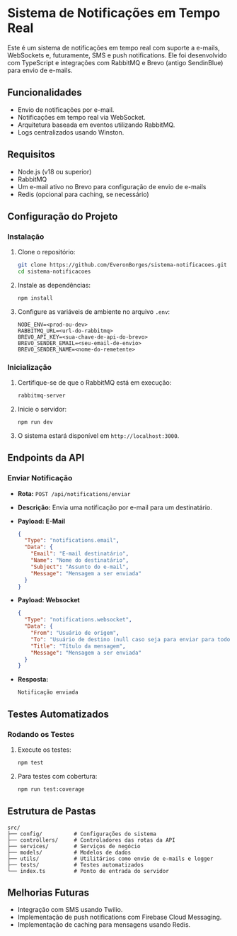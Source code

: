 # Sistema de Notificações em Tempo Real

Este é um sistema de notificações em tempo real com suporte a e-mails, WebSockets e, futuramente, SMS e push notifications. Ele foi desenvolvido com TypeScript e integrações com RabbitMQ e Brevo (antigo SendinBlue) para envio de e-mails.

## Funcionalidades

- Envio de notificações por e-mail.
- Notificações em tempo real via WebSocket.
- Arquitetura baseada em eventos utilizando RabbitMQ.
- Logs centralizados usando Winston.

## Requisitos

- Node.js (v18 ou superior)
- RabbitMQ
- Um e-mail ativo no Brevo para configuração de envio de e-mails
- Redis (opcional para caching, se necessário)

## Configuração do Projeto

### Instalação

1. Clone o repositório:

   ```bash
   git clone https://github.com/EveronBorges/sistema-notificacoes.git
   cd sistema-notificacoes
   ```

2. Instale as dependências:

   ```bash
   npm install
   ```

3. Configure as variáveis de ambiente no arquivo `.env`:

   ```env
   NODE_ENV=<prod-ou-dev>
   RABBITMQ_URL=<url-do-rabbitmq>
   BREVO_API_KEY=<sua-chave-de-api-do-brevo>
   BREVO_SENDER_EMAIL=<seu-email-de-envio>
   BREVO_SENDER_NAME=<nome-do-remetente>
   ```

### Inicialização

1. Certifique-se de que o RabbitMQ está em execução:

   ```bash
   rabbitmq-server
   ```

2. Inicie o servidor:

   ```bash
   npm run dev
   ```

3. O sistema estará disponível em `http://localhost:3000`.

## Endpoints da API

### Enviar Notificação

- **Rota:** `POST /api/notifications/enviar`
- **Descrição:** Envia uma notificação por e-mail para um destinatário.
- **Payload: E-Mail**

  ```json
  {
    "Type": "notifications.email",
    "Data": {
      "Email": "E-mail destinatário",
      "Name": "Nome do destinatário",
      "Subject": "Assunto do e-mail",
      "Message": "Mensagem a ser enviada"
    }
  }
  ```

- **Payload: Websocket**

  ```json
  {
    "Type": "notifications.websocket",
    "Data": {
      "From": "Usuário de origem",
      "To": "Usuário de destino (null caso seja para enviar para todos)",
      "Title": "Título da mensagem",
      "Message": "Mensagem a ser enviada"
    }
  }
  ```

- **Resposta:**

  ```text
  Notificação enviada
  ```

## Testes Automatizados

### Rodando os Testes

1. Execute os testes:

   ```bash
   npm test
   ```

2. Para testes com cobertura:

   ```bash
   npm run test:coverage
   ```

## Estrutura de Pastas

```plaintext
src/
├── config/          # Configurações do sistema
├── controllers/     # Controladores das rotas da API
├── services/        # Serviços de negócio
├── models/          # Modelos de dados
├── utils/           # Utilitários como envio de e-mails e logger
├── tests/           # Testes automatizados
└── index.ts         # Ponto de entrada do servidor
```

## Melhorias Futuras

- Integração com SMS usando Twilio.
- Implementação de push notifications com Firebase Cloud Messaging.
- Implementação de caching para mensagens usando Redis.
